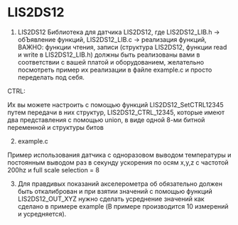 # LIS2DS12

1. LIS2DS12
Библиотека для датчика LIS2DS12, где LIS2DS12_LIB.h -> обЪявление функций, LIS2DS12_LIB.c -> реализация функций, ВАЖНО: функции чтения, записи (структура LIS2DS12, функции read и write в LIS2DS12_LIB.h) должны быть реализованы вами в соответствии с вашей платой и оборудованием, желательно посмотреть пример их реализации в файле example.c и просто переделать под себя.

CTRL:

Их вы можете настроить с помощью функций LIS2DS12_SetCTRL12345 путем передачи в них структур, LIS2DS12_CTRL_12345, которые имеют два представления с помощью union, в виде одной 8-ми битной переменной и структуры битов 

2. example.c

 Пример использования датчика с одноразовом выводом температуры и постоянным
 выводом раз в секунду ускорения по осям x,y,z с частотой 200hz и full scale selection = 8
 
3. Для правдивых показаний акселерометра об обязательно должен быть откалиброван и при взятии значений с помощью функций LIS2DS12_OUT_XYZ нужно сделать усреднение значений как сделано в примере example (В примере производится 10 измерений и усредняется).


 
 
